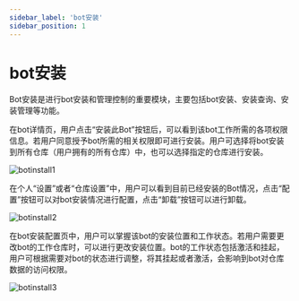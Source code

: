 ```yaml
---
sidebar_label: 'bot安装'
sidebar_position: 1    
---
```


# bot安装

Bot安装是进行bot安装和管理控制的重要模块，主要包括bot安装、安装查询、安装管理等功能。 

在bot详情页，用户点击“安装此Bot”按钮后，可以看到该bot工作所需的各项权限信息。若用户同意授予bot所需的相关权限即可进行安装。用户可选择将bot安装到所有仓库（用户拥有的所有仓库）中，也可以选择指定的仓库进行安装。

![botinstall1](/img/botinstall1.png)

在个人“设置”或者“仓库设置”中，用户可以看到目前已经安装的Bot情况，点击“配置”按钮可以对bot安装情况进行配置，点击“卸载”按钮可以进行卸载。

![botinstall2](/img/bot/botinstall2.png)

在bot安装配置页中，用户可以掌握该bot的安装位置和工作状态。若用户需要更改bot的工作仓库时，可以进行更改安装位置。bot的工作状态包括激活和挂起，用户可根据需要对bot的状态进行调整，将其挂起或者激活，会影响到bot对仓库数据的访问权限。

![botinstall3](/img/bot/botinstall3.png)